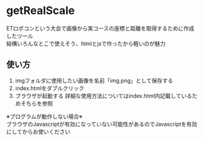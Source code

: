 # getRealScale

ETロボコンという大会で画像から実コースの座標と距離を取得するために作成したツール\
結構いろんなとこで使えそう、htmlとjsで作ったから軽いのが魅力


## 使い方
1. imgフォルダに使用したい画像を名前「img.png」として保存する
2. index.htmlをダブルクリック
3. ブラウザが起動する
詳細な使用方法についてはindex.html内記載しているためそちらを参照

※プログラムが動作しない場合※\
ブラウザのJavascriptが有効になっていない可能性があるのでJavascriptを有効にしてからお使いください



